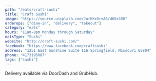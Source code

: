 ```yaml
---
path: "/eats/craft-sushi"
title: "Craft Sushi"
image: "https://source.unsplash.com/JorKKx5rvA0/400x300"
orderops: ["dine-in", "delivery", "takeout"]
category: "eats"
hours: "11am-8pm Monday through Saturday"
eatsType: "Sushi"
website: "http://craft-sushi.com/"
facebook: "https://www.facebook.com/craftsushi"
address: "1251 East Sunshine Suite 116 Springfield, Missouri 65804"
phone: "4173195887"
tags: ["sushi"]
---
```


Delivery available via DoorDash and GrubHub.
